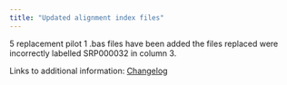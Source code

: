 ```yaml
---
title: "Updated alignment index files"
---
```

                    
5 replacement pilot 1 .bas files have been added the files replaced were incorrectly labelled SRP000032 in column 3.

Links to additional information: [Changelog](ftp://ftp.1000genomes.ebi.ac.uk/vol1/ftp/changelog_details/changelog_details_20091104_replacement_bas)
